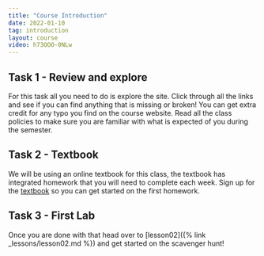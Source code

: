 ```yaml
---
title: "Course Introduction"
date: 2022-01-10
tag: introduction
layout: course
video: h73OOO-0NLw
---
```


## Task 1 - Review and explore

For this task all you need to do is explore the site. Click through all the links and see if you can
find anything that is missing or broken! You can get extra credit for any typo you find on the
course website. Read all the class policies to make sure you are familiar with what is expected of
you during the semester. 

## Task 2 - Textbook

We will be using an online textbook for this class, the textbook has integrated homework that you
will need to complete each week. Sign up for the [textbook]({{site.data.semester-info.textbook}})
so you can get started on the first homework.


## Task 3 - First Lab

Once you are done with that head over to [lesson02]({% link _lessons/lesson02.md %}) and get started
on the scavenger hunt!